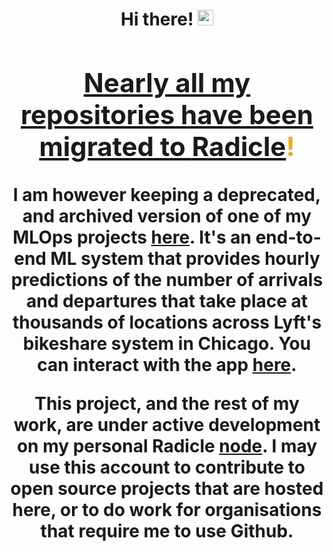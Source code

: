 <h1 align="center">Hi there! <img src="https://media.giphy.com/media/hvRJCLFzcasrR4ia7z/giphy.gif" width="25px"> <a href="https://nogithub.codeberg.page">
</br>
<h2 style="color: #e5b01c" align="center">Nearly all my repositories have been migrated to <a href="https://app.radicle.xyz/nodes/kobina.seednode.xyz">Radicle</a>!</h2>

I am however keeping a deprecated, and archived version of one of my MLOps projects [here](https://github.com/kobinabrandon/Hourly-Divvy-Trip-Predictor). It's an end-to-end ML system that provides hourly predictions of the number of arrivals and departures that take place at thousands of locations across Lyft's bikeshare system in Chicago. You can interact with the app [here](https://melodious-wisdom-production-2431.up.railway.app/). 

This project, and the rest of my work, are under active development on my personal Radicle [node](https://app.radicle.xyz/nodes/kobina.seednode.xyz).
I may use this account to contribute to open source projects that are hosted here, or to do work for organisations that require me to use Github. 
